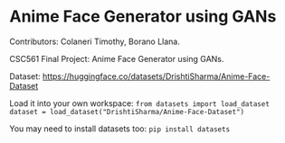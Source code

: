 # Anime Face Generator using GANs
Contributors: Colaneri Timothy, Borano Llana.

CSC561 Final Project: Anime Face Generator using GANs.


Dataset: https://huggingface.co/datasets/DrishtiSharma/Anime-Face-Dataset 

Load it into your own workspace:
`from datasets import load_dataset`
`dataset = load_dataset("DrishtiSharma/Anime-Face-Dataset")`

You may need to install datasets too: `pip install datasets`
